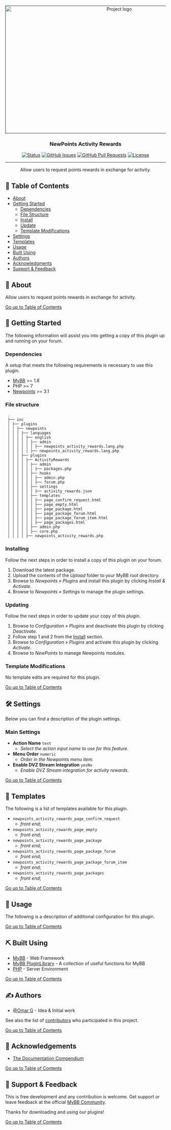<p align="center">
    <a href="" rel="noopener">
        <img width="700" height="400" src="https://github.com/user-attachments/assets/817c211a-166c-48a3-bd09-a3d4be5f4c7b" alt="Project logo">
    </a>
</p>

<h3 align="center">NewPoints Activity Rewards</h3>

<div align="center">

[![Status](https://img.shields.io/badge/status-active-success.svg)]()
[![GitHub Issues](https://img.shields.io/github/issues/OUGC-Network/NewPoints-Activity-Rewards.svg)](./issues)
[![GitHub Pull Requests](https://img.shields.io/github/issues-pr/OUGC-Network/NewPoints-Activity-Rewards.svg)](./pulls)
[![License](https://img.shields.io/badge/license-GPL-blue)](/LICENSE)

</div>

---

<p align="center"> Allow users to request points rewards in exchange for activity.
    <br> 
</p>

## 📜 Table of Contents <a name = "table_of_contents"></a>

- [About](#about)
- [Getting Started](#getting_started)
    - [Dependencies](#dependencies)
    - [File Structure](#file_structure)
    - [Install](#install)
    - [Update](#update)
    - [Template Modifications](#template_modifications)
- [Settings](#settings)
- [Templates](#templates)
- [Usage](#usage)
- [Built Using](#built_using)
- [Authors](#authors)
- [Acknowledgments](#acknowledgement)
- [Support & Feedback](#support)

## 🚀 About <a name = "about"></a>

Allow users to request points rewards in exchange for activity.

[Go up to Table of Contents](#table_of_contents)

## 📍 Getting Started <a name = "getting_started"></a>

The following information will assist you into getting a copy of this plugin up and running on your forum.

### Dependencies <a name = "dependencies"></a>

A setup that meets the following requirements is necessary to use this plugin.

- [MyBB](https://mybb.com/) >= 1.8
- PHP >= 7
- [Newpoints](https://github.com/OUGC-Network/Newpoints) >= 3.1

### File structure <a name = "file_structure"></a>

  ```
   .
   ├── inc
   │ ├── plugins
   │ │ ├── newpoints
   │ │ │ ├── languages
   │ │ │ │ ├── english
   │ │ │ │ │ ├── admin
   │ │ │ │ │ │ ├── newpoints_activity_rewards.lang.php
   │ │ │ │ │ ├── newpoints_activity_rewards.lang.php
   │ │ │ ├── plugins
   │ │ │ │ ├── ActivityRewards
   │ │ │ │ │ ├── admin
   │ │ │ │ │ │ ├── packages.php
   │ │ │ │ │ ├── hooks
   │ │ │ │ │ │ ├── admin.php
   │ │ │ │ │ │ ├── forum.php
   │ │ │ │ │ ├── settings
   │ │ │ │ │ │ ├── activity_rewards.json
   │ │ │ │ │ ├── templates
   │ │ │ │ │ │ ├── page_confirm_request.html
   │ │ │ │ │ │ ├── page_empty.html
   │ │ │ │ │ │ ├── page_package.html
   │ │ │ │ │ │ ├── page_package_forum.html
   │ │ │ │ │ │ ├── page_package_forum_item.html
   │ │ │ │ │ │ ├── page_packages.html
   │ │ │ │ │ ├── admin.php
   │ │ │ │ │ ├── core.php
   │ │ │ │ ├── newpoints_activity_rewards.php
   ```

### Installing <a name = "install"></a>

Follow the next steps in order to install a copy of this plugin on your forum.

1. Download the latest package.
2. Upload the contents of the _Upload_ folder to your MyBB root directory.
3. Browse to _Newpoints » Plugins_ and install this plugin by clicking _Install & Activate_.
4. Browse to _Newpoints » Settings_ to manage the plugin settings.

### Updating <a name = "update"></a>

Follow the next steps in order to update your copy of this plugin.

1. Browse to _Configuration » Plugins_ and deactivate this plugin by clicking _Deactivate_.
2. Follow step 1 and 2 from the [Install](#install) section.
3. Browse to _Configuration » Plugins_ and activate this plugin by clicking _Activate_.
4. Browse to _NewPoints_ to manage Newpoints modules.

### Template Modifications <a name = "template_modifications"></a>

No template edits are required for this plugin.

[Go up to Table of Contents](#table_of_contents)

## 🛠 Settings <a name = "settings"></a>

Below you can find a description of the plugin settings.

### Main Settings

- **Action Name** `text`
    - _Select the action input name to use for this feature._
- **Menu Order** `numeric`
    - _Order in the Newpoints menu item._
- **Enable DVZ Stream Integration** `yesNo`
    - _Enable DVZ Stream integration for activity rewards._

[Go up to Table of Contents](#table_of_contents)

## 📐 Templates <a name = "templates"></a>

The following is a list of templates available for this plugin.

- `newpoints_activity_rewards_page_confirm_request`
    - _front end_;
- `newpoints_activity_rewards_page_empty`
    - _front end_;
- `newpoints_activity_rewards_page_package`
    - _front end_;
- `newpoints_activity_rewards_page_package_forum`
    - _front end_;
- `newpoints_activity_rewards_page_package_forum_item`
    - _front end_;
- `newpoints_activity_rewards_page_packages`
    - _front end_;

[Go up to Table of Contents](#table_of_contents)

## 📖 Usage <a name="usage"></a>

The following is a description of additional configuration for this plugin.

[Go up to Table of Contents](#table_of_contents)

## ⛏ Built Using <a name = "built_using"></a>

- [MyBB](https://mybb.com/) - Web Framework
- [MyBB PluginLibrary](https://github.com/frostschutz/MyBB-PluginLibrary) - A collection of useful functions for MyBB
- [PHP](https://www.php.net/) - Server Environment

[Go up to Table of Contents](#table_of_contents)

## ✍️ Authors <a name = "authors"></a>

- [@Omar G](https://github.com/Sama34) - Idea & Initial work

See also the list of [contributors](https://github.com/OUGC-Network/NewPoints-Activity-Rewards/contributors) who
participated in
this
project.

[Go up to Table of Contents](#table_of_contents)

## 🎉 Acknowledgements <a name = "acknowledgement"></a>

- [The Documentation Compendium](https://github.com/kylelobo/The-Documentation-Compendium)

[Go up to Table of Contents](#table_of_contents)

## 🎈 Support & Feedback <a name="support"></a>

This is free development and any contribution is welcome. Get support or leave feedback at the
official [MyBB Community](https://community.mybb.com/thread-159249.html).

Thanks for downloading and using our plugins!

[Go up to Table of Contents](#table_of_contents)